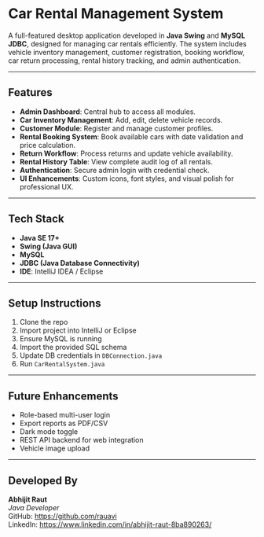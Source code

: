 # Car Rental Management System

A full-featured desktop application developed in **Java Swing** and **MySQL JDBC**, designed for managing car rentals efficiently.
The system includes vehicle inventory management, customer registration, booking workflow, car return processing, rental history tracking, and admin authentication.

---

## Features

- **Admin Dashboard**: Central hub to access all modules.
- **Car Inventory Management**: Add, edit, delete vehicle records.
- **Customer Module**: Register and manage customer profiles.
- **Rental Booking System**: Book available cars with date validation and price calculation.
- **Return Workflow**: Process returns and update vehicle availability.
- **Rental History Table**: View complete audit log of all rentals.
- **Authentication**: Secure admin login with credential check.
- **UI Enhancements**: Custom icons, font styles, and visual polish for professional UX.

---

## Tech Stack

- **Java SE 17+**
- **Swing (Java GUI)**
- **MySQL**
- **JDBC (Java Database Connectivity)**
- **IDE**: IntelliJ IDEA / Eclipse

---

## Setup Instructions

1. Clone the repo
2. Import project into IntelliJ or Eclipse
3. Ensure MySQL is running
4. Import the provided SQL schema
5. Update DB credentials in `DBConnection.java`
6. Run `CarRentalSystem.java`

---

## Future Enhancements

- Role-based multi-user login
- Export reports as PDF/CSV
- Dark mode toggle
- REST API backend for web integration
- Vehicle image upload

---

## Developed By

**Abhijit Raut**  
*Java Developer*  
GitHub: https://github.com/rauavi  
LinkedIn: https://www.linkedin.com/in/abhijit-raut-8ba890263/


